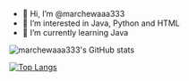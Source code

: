 - 👋 Hi, I’m @marchewaaa333
- 👀 I’m interested in Java, Python and HTML
- 🌱 I’m currently learning Java

![marchewaaa333's GitHub stats](https://github-readme-stats.vercel.app/api?username=marchewaaa333&show_icons=true&theme=dracula)

[![Top Langs](https://github-readme-stats.vercel.app/api/top-langs/?username=marchewaaa333&layout=compact&theme=dark)](https://github.com/anuraghazra/github-readme-stats)



<!---
marchewaaa333/marchewaaa333 is a ✨ special ✨ repository because its `README.md` (this file) appears on your GitHub profile.
You can click the Preview link to take a look at your changes.
--->

